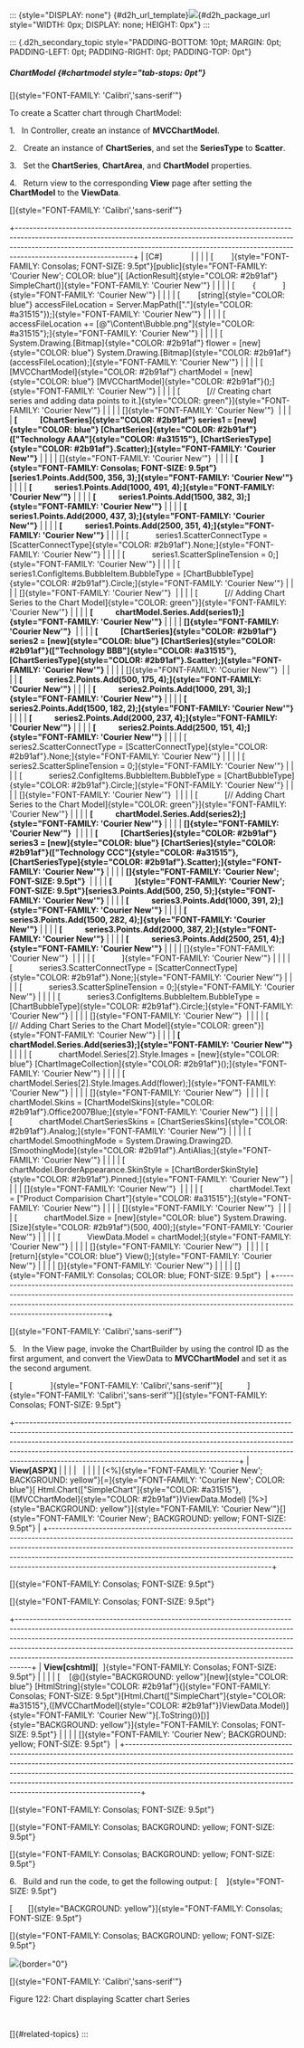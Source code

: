 ::: {style="DISPLAY: none"}
[](ms-xhelp:///?Id=d2h_url_template){#d2h_url_template}![](!package_url!){#d2h_package_url style="WIDTH: 0px; DISPLAY: none; HEIGHT: 0px"}
:::

::: {.d2h_secondary_topic style="PADDING-BOTTOM: 10pt; MARGIN: 0pt; PADDING-LEFT: 0pt; PADDING-RIGHT: 0pt; PADDING-TOP: 0pt"}
##### ChartModel {#chartmodel style="tab-stops: 0pt"}

[]{style="FONT-FAMILY: 'Calibri','sans-serif'"} 

To create a Scatter chart through ChartModel:

1.   In Controller, create an instance of **MVCChartModel**.

2.   Create an instance of **ChartSeries**, and set the **SeriesType** to **Scatter**.

3.   Set the **ChartSeries**, **ChartArea**, and **ChartModel** properties.

4.   Return view to the corresponding **View** page after setting the **ChartModel** to the **ViewData**.

[]{style="FONT-FAMILY: 'Calibri','sans-serif'"} 

+--------------------------------------------------------------------------------------------------------------------------------------------------------------------------------------------------------------------------------------------------------------------------+
| \[C#\]                                                                                                                                                                                                                                                                   |
|                                                                                                                                                                                                                                                                          |
| [        ]{style="FONT-FAMILY: Consolas; FONT-SIZE: 9.5pt"}[public]{style="FONT-FAMILY: 'Courier New'; COLOR: blue"}[ [ActionResult]{style="COLOR: #2b91af"} SimpleChart()]{style="FONT-FAMILY: 'Courier New'"}                                                          |
|                                                                                                                                                                                                                                                                          |
| [        {            ]{style="FONT-FAMILY: 'Courier New'"}                                                                                                                                                                                                              |
|                                                                                                                                                                                                                                                                          |
| [        [string]{style="COLOR: blue"} accessFileLocation = Server.MapPath([\".\"]{style="COLOR: #a31515"});]{style="FONT-FAMILY: 'Courier New'"}                                                                                                                        |
|                                                                                                                                                                                                                                                                          |
| [            accessFileLocation += [@\"\\Content\\Bubble.png\"]{style="COLOR: #a31515"};]{style="FONT-FAMILY: 'Courier New'"}                                                                                                                                            |
|                                                                                                                                                                                                                                                                          |
| [            System.Drawing.[Bitmap]{style="COLOR: #2b91af"} flower = [new]{style="COLOR: blue"} System.Drawing.[Bitmap]{style="COLOR: #2b91af"}(accessFileLocation);]{style="FONT-FAMILY: 'Courier New'"}                                                               |
|                                                                                                                                                                                                                                                                          |
| [            [MVCChartModel]{style="COLOR: #2b91af"} chartModel = [new]{style="COLOR: blue"} [MVCChartModel]{style="COLOR: #2b91af"}();]{style="FONT-FAMILY: 'Courier New'"}                                                                                             |
|                                                                                                                                                                                                                                                                          |
| [            [// Creating chart series and adding data points to it.]{style="COLOR: green"}]{style="FONT-FAMILY: 'Courier New'"}                                                                                                                                         |
|                                                                                                                                                                                                                                                                          |
| []{style="FONT-FAMILY: 'Courier New'"}                                                                                                                                                                                                                                   |
|                                                                                                                                                                                                                                                                          |
| **[            [ChartSeries]{style="COLOR: #2b91af"} series1 = [new]{style="COLOR: blue"} [ChartSeries]{style="COLOR: #2b91af"}([\"Technology AAA\"]{style="COLOR: #a31515"}, [ChartSeriesType]{style="COLOR: #2b91af"}.Scatter);]{style="FONT-FAMILY: 'Courier New'"}** |
|                                                                                                                                                                                                                                                                          |
| []{style="FONT-FAMILY: 'Courier New'"}                                                                                                                                                                                                                                   |
|                                                                                                                                                                                                                                                                          |
| **[            ]{style="FONT-FAMILY: Consolas; FONT-SIZE: 9.5pt"}[series1.Points.Add(500, 356, 3);]{style="FONT-FAMILY: 'Courier New'"}**                                                                                                                                |
|                                                                                                                                                                                                                                                                          |
| **[            series1.Points.Add(1000, 491, 4);]{style="FONT-FAMILY: 'Courier New'"}**                                                                                                                                                                                  |
|                                                                                                                                                                                                                                                                          |
| **[            series1.Points.Add(1500, 382, 3);]{style="FONT-FAMILY: 'Courier New'"}**                                                                                                                                                                                  |
|                                                                                                                                                                                                                                                                          |
| **[            series1.Points.Add(2000, 437, 3);]{style="FONT-FAMILY: 'Courier New'"}**                                                                                                                                                                                  |
|                                                                                                                                                                                                                                                                          |
| **[            series1.Points.Add(2500, 351, 4);]{style="FONT-FAMILY: 'Courier New'"}**                                                                                                                                                                                  |
|                                                                                                                                                                                                                                                                          |
| [            series1.ScatterConnectType = [ScatterConnectType]{style="COLOR: #2b91af"}.None;]{style="FONT-FAMILY: 'Courier New'"}                                                                                                                                        |
|                                                                                                                                                                                                                                                                          |
| [            series1.ScatterSplineTension = 0;]{style="FONT-FAMILY: 'Courier New'"}                                                                                                                                                                                      |
|                                                                                                                                                                                                                                                                          |
| [            series1.ConfigItems.BubbleItem.BubbleType = [ChartBubbleType]{style="COLOR: #2b91af"}.Circle;]{style="FONT-FAMILY: 'Courier New'"}                                                                                                                          |
|                                                                                                                                                                                                                                                                          |
| []{style="FONT-FAMILY: 'Courier New'"}                                                                                                                                                                                                                                   |
|                                                                                                                                                                                                                                                                          |
| [            [// Adding Chart Series to the Chart Model]{style="COLOR: green"}]{style="FONT-FAMILY: 'Courier New'"}                                                                                                                                                      |
|                                                                                                                                                                                                                                                                          |
| **[            chartModel.Series.Add(series1);]{style="FONT-FAMILY: 'Courier New'"}**                                                                                                                                                                                    |
|                                                                                                                                                                                                                                                                          |
| **[]{style="FONT-FAMILY: 'Courier New'"}**                                                                                                                                                                                                                               |
|                                                                                                                                                                                                                                                                          |
| **[            [ChartSeries]{style="COLOR: #2b91af"} series2 = [new]{style="COLOR: blue"} [ChartSeries]{style="COLOR: #2b91af"}([\"Technology BBB\"]{style="COLOR: #a31515"}, [ChartSeriesType]{style="COLOR: #2b91af"}.Scatter);]{style="FONT-FAMILY: 'Courier New'"}** |
|                                                                                                                                                                                                                                                                          |
| []{style="FONT-FAMILY: 'Courier New'"}                                                                                                                                                                                                                                   |
|                                                                                                                                                                                                                                                                          |
| **[            series2.Points.Add(500, 175, 4);]{style="FONT-FAMILY: 'Courier New'"}**                                                                                                                                                                                   |
|                                                                                                                                                                                                                                                                          |
| **[            series2.Points.Add(1000, 291, 3);]{style="FONT-FAMILY: 'Courier New'"}**                                                                                                                                                                                  |
|                                                                                                                                                                                                                                                                          |
| **[            series2.Points.Add(1500, 182, 2);]{style="FONT-FAMILY: 'Courier New'"}**                                                                                                                                                                                  |
|                                                                                                                                                                                                                                                                          |
| **[            series2.Points.Add(2000, 237, 4);]{style="FONT-FAMILY: 'Courier New'"}**                                                                                                                                                                                  |
|                                                                                                                                                                                                                                                                          |
| **[            series2.Points.Add(2500, 151, 4);]{style="FONT-FAMILY: 'Courier New'"}**                                                                                                                                                                                  |
|                                                                                                                                                                                                                                                                          |
| [            series2.ScatterConnectType = [ScatterConnectType]{style="COLOR: #2b91af"}.None;]{style="FONT-FAMILY: 'Courier New'"}                                                                                                                                        |
|                                                                                                                                                                                                                                                                          |
| [            series2.ScatterSplineTension = 0;]{style="FONT-FAMILY: 'Courier New'"}                                                                                                                                                                                      |
|                                                                                                                                                                                                                                                                          |
| [            series2.ConfigItems.BubbleItem.BubbleType = [ChartBubbleType]{style="COLOR: #2b91af"}.Circle;]{style="FONT-FAMILY: 'Courier New'"}                                                                                                                          |
|                                                                                                                                                                                                                                                                          |
| []{style="FONT-FAMILY: 'Courier New'"}                                                                                                                                                                                                                                   |
|                                                                                                                                                                                                                                                                          |
| [            [// Adding Chart Series to the Chart Model]{style="COLOR: green"}]{style="FONT-FAMILY: 'Courier New'"}                                                                                                                                                      |
|                                                                                                                                                                                                                                                                          |
| **[            chartModel.Series.Add(series2);]{style="FONT-FAMILY: 'Courier New'"}**                                                                                                                                                                                    |
|                                                                                                                                                                                                                                                                          |
| **[]{style="FONT-FAMILY: 'Courier New'"}**                                                                                                                                                                                                                               |
|                                                                                                                                                                                                                                                                          |
| **[            [ChartSeries]{style="COLOR: #2b91af"} series3 = [new]{style="COLOR: blue"} [ChartSeries]{style="COLOR: #2b91af"}([\"Technology CCC\"]{style="COLOR: #a31515"}, [ChartSeriesType]{style="COLOR: #2b91af"}.Scatter);]{style="FONT-FAMILY: 'Courier New'"}** |
|                                                                                                                                                                                                                                                                          |
| **[]{style="FONT-FAMILY: 'Courier New'; FONT-SIZE: 9.5pt"}**                                                                                                                                                                                                             |
|                                                                                                                                                                                                                                                                          |
| **[            ]{style="FONT-FAMILY: 'Courier New'; FONT-SIZE: 9.5pt"}[series3.Points.Add(500, 250, 5);]{style="FONT-FAMILY: 'Courier New'"}**                                                                                                                           |
|                                                                                                                                                                                                                                                                          |
| **[            series3.Points.Add(1000, 391, 2);]{style="FONT-FAMILY: 'Courier New'"}**                                                                                                                                                                                  |
|                                                                                                                                                                                                                                                                          |
| **[            series3.Points.Add(1500, 282, 4);]{style="FONT-FAMILY: 'Courier New'"}**                                                                                                                                                                                  |
|                                                                                                                                                                                                                                                                          |
| **[            series3.Points.Add(2000, 387, 2);]{style="FONT-FAMILY: 'Courier New'"}**                                                                                                                                                                                  |
|                                                                                                                                                                                                                                                                          |
| **[            series3.Points.Add(2500, 251, 4);]{style="FONT-FAMILY: 'Courier New'"}**                                                                                                                                                                                  |
|                                                                                                                                                                                                                                                                          |
| []{style="FONT-FAMILY: 'Courier New'"}                                                                                                                                                                                                                                   |
|                                                                                                                                                                                                                                                                          |
| [            ]{style="FONT-FAMILY: 'Courier New'"}                                                                                                                                                                                                                       |
|                                                                                                                                                                                                                                                                          |
| [            series3.ScatterConnectType = [ScatterConnectType]{style="COLOR: #2b91af"}.None;]{style="FONT-FAMILY: 'Courier New'"}                                                                                                                                        |
|                                                                                                                                                                                                                                                                          |
| [            series3.ScatterSplineTension = 0;]{style="FONT-FAMILY: 'Courier New'"}                                                                                                                                                                                      |
|                                                                                                                                                                                                                                                                          |
| [            series3.ConfigItems.BubbleItem.BubbleType = [ChartBubbleType]{style="COLOR: #2b91af"}.Circle;]{style="FONT-FAMILY: 'Courier New'"}                                                                                                                          |
|                                                                                                                                                                                                                                                                          |
| []{style="FONT-FAMILY: 'Courier New'"}                                                                                                                                                                                                                                   |
|                                                                                                                                                                                                                                                                          |
| [            [// Adding Chart Series to the Chart Model]{style="COLOR: green"}]{style="FONT-FAMILY: 'Courier New'"}                                                                                                                                                      |
|                                                                                                                                                                                                                                                                          |
| **[            chartModel.Series.Add(series3);]{style="FONT-FAMILY: 'Courier New'"}**                                                                                                                                                                                    |
|                                                                                                                                                                                                                                                                          |
| [            chartModel.Series\[2\].Style.Images = [new]{style="COLOR: blue"} [ChartImageCollection]{style="COLOR: #2b91af"}();]{style="FONT-FAMILY: 'Courier New'"}                                                                                                     |
|                                                                                                                                                                                                                                                                          |
| [            chartModel.Series\[2\].Style.Images.Add(flower);]{style="FONT-FAMILY: 'Courier New'"}                                                                                                                                                                       |
|                                                                                                                                                                                                                                                                          |
| []{style="FONT-FAMILY: 'Courier New'"}                                                                                                                                                                                                                                   |
|                                                                                                                                                                                                                                                                          |
| [            chartModel.Skins = [ChartModelSkins]{style="COLOR: #2b91af"}.Office2007Blue;]{style="FONT-FAMILY: 'Courier New'"}                                                                                                                                           |
|                                                                                                                                                                                                                                                                          |
| [            chartModel.ChartSeriesSkins = [ChartSeriesSkins]{style="COLOR: #2b91af"}.Analog;]{style="FONT-FAMILY: 'Courier New'"}                                                                                                                                       |
|                                                                                                                                                                                                                                                                          |
| [            chartModel.SmoothingMode = System.Drawing.Drawing2D.[SmoothingMode]{style="COLOR: #2b91af"}.AntiAlias;]{style="FONT-FAMILY: 'Courier New'"}                                                                                                                 |
|                                                                                                                                                                                                                                                                          |
| [            chartModel.BorderAppearance.SkinStyle = [ChartBorderSkinStyle]{style="COLOR: #2b91af"}.Pinned;]{style="FONT-FAMILY: 'Courier New'"}                                                                                                                         |
|                                                                                                                                                                                                                                                                          |
| []{style="FONT-FAMILY: 'Courier New'"}                                                                                                                                                                                                                                   |
|                                                                                                                                                                                                                                                                          |
| [            chartModel.Text = [\"Product Comparision Chart\"]{style="COLOR: #a31515"};]{style="FONT-FAMILY: 'Courier New'"}                                                                                                                                             |
|                                                                                                                                                                                                                                                                          |
| []{style="FONT-FAMILY: 'Courier New'"}                                                                                                                                                                                                                                   |
|                                                                                                                                                                                                                                                                          |
| [            chartModel.Size = [new]{style="COLOR: blue"} System.Drawing.[Size]{style="COLOR: #2b91af"}(500, 400);]{style="FONT-FAMILY: 'Courier New'"}                                                                                                                  |
|                                                                                                                                                                                                                                                                          |
| [            ViewData.Model = chartModel;]{style="FONT-FAMILY: 'Courier New'"}                                                                                                                                                                                           |
|                                                                                                                                                                                                                                                                          |
| []{style="FONT-FAMILY: 'Courier New'"}                                                                                                                                                                                                                                   |
|                                                                                                                                                                                                                                                                          |
| [            [return]{style="COLOR: blue"} View();]{style="FONT-FAMILY: 'Courier New'"}                                                                                                                                                                                  |
|                                                                                                                                                                                                                                                                          |
| [}]{style="FONT-FAMILY: 'Courier New'"}                                                                                                                                                                                                                                  |
|                                                                                                                                                                                                                                                                          |
| []{style="FONT-FAMILY: Consolas; COLOR: blue; FONT-SIZE: 9.5pt"}                                                                                                                                                                                                         |
+--------------------------------------------------------------------------------------------------------------------------------------------------------------------------------------------------------------------------------------------------------------------------+

[]{style="FONT-FAMILY: 'Calibri','sans-serif'"} 

5.   In the View page, invoke the ChartBuilder by using the control ID as the first argument, and convert the ViewData to **MVCChartModel** and set it as the second argument.

[                 ]{style="FONT-FAMILY: 'Calibri','sans-serif'"}[           ]{style="FONT-FAMILY: 'Calibri','sans-serif'"}[]{style="FONT-FAMILY: Consolas; FONT-SIZE: 9.5pt"}

+-------------------------------------------------------------------------------------------------------------------------------------------------------------------------------------------------------------------------------------------------------------------------------------------------------------------------------------------------------------------------------------+
| **View\[ASPX\]**                                                                                                                                                                                                                                                                                                                                                                    |
|                                                                                                                                                                                                                                                                                                                                                                                     |
|                                                                                                                                                                                                                                                                                                                                                                                     |
|                                                                                                                                                                                                                                                                                                                                                                                     |
| [\<%]{style="FONT-FAMILY: 'Courier New'; BACKGROUND: yellow"}[=]{style="FONT-FAMILY: 'Courier New'; COLOR: blue"}[ Html.Chart([\"SimpleChart\"]{style="COLOR: #a31515"},([MVCChartModel]{style="COLOR: #2b91af"})ViewData.Model) [%\>]{style="BACKGROUND: yellow"}]{style="FONT-FAMILY: 'Courier New'"}[]{style="FONT-FAMILY: 'Courier New'; BACKGROUND: yellow; FONT-SIZE: 9.5pt"} |
+-------------------------------------------------------------------------------------------------------------------------------------------------------------------------------------------------------------------------------------------------------------------------------------------------------------------------------------------------------------------------------------+

[]{style="FONT-FAMILY: Consolas; FONT-SIZE: 9.5pt"} 

[]{style="FONT-FAMILY: Consolas; FONT-SIZE: 9.5pt"} 

+----------------------------------------------------------------------------------------------------------------------------------------------------------------------------------------------------------------------------------------------------------------------------------------------------------------------------------------------------------------------------------------------------------+
| **View\[cshtml\]**[  ]{style="FONT-FAMILY: Consolas; FONT-SIZE: 9.5pt"}                                                                                                                                                                                                                                                                                                                                  |
|                                                                                                                                                                                                                                                                                                                                                                                                          |
| [    [@(]{style="BACKGROUND: yellow"}[new]{style="COLOR: blue"} [HtmlString]{style="COLOR: #2b91af"}(]{style="FONT-FAMILY: Consolas; FONT-SIZE: 9.5pt"}[Html.Chart([\"SimpleChart\"]{style="COLOR: #a31515"},([MVCChartModel]{style="COLOR: #2b91af"})ViewData.Model)]{style="FONT-FAMILY: 'Courier New'"}[.ToString())[)]{style="BACKGROUND: yellow"}]{style="FONT-FAMILY: Consolas; FONT-SIZE: 9.5pt"} |
|                                                                                                                                                                                                                                                                                                                                                                                                          |
| []{style="FONT-FAMILY: 'Courier New'; BACKGROUND: yellow; FONT-SIZE: 9.5pt"}                                                                                                                                                                                                                                                                                                                             |
+----------------------------------------------------------------------------------------------------------------------------------------------------------------------------------------------------------------------------------------------------------------------------------------------------------------------------------------------------------------------------------------------------------+

[]{style="FONT-FAMILY: Consolas; FONT-SIZE: 9.5pt"} 

[]{style="FONT-FAMILY: Consolas; BACKGROUND: yellow; FONT-SIZE: 9.5pt"} 

[]{style="FONT-FAMILY: Consolas; BACKGROUND: yellow; FONT-SIZE: 9.5pt"} 

6.   Build and run the code, to get the following output: [    ]{style="FONT-SIZE: 9.5pt"}

[       []{style="BACKGROUND: yellow"}]{style="FONT-FAMILY: Consolas; FONT-SIZE: 9.5pt"}

[]{style="FONT-FAMILY: Consolas; BACKGROUND: yellow; FONT-SIZE: 9.5pt"} 

![](ImagesExt/image69_99.png){border="0"}

[]{style="FONT-FAMILY: 'Calibri','sans-serif'"} 

Figure 122: Chart displaying Scatter chart Series

 

[]{#related-topics}
:::

